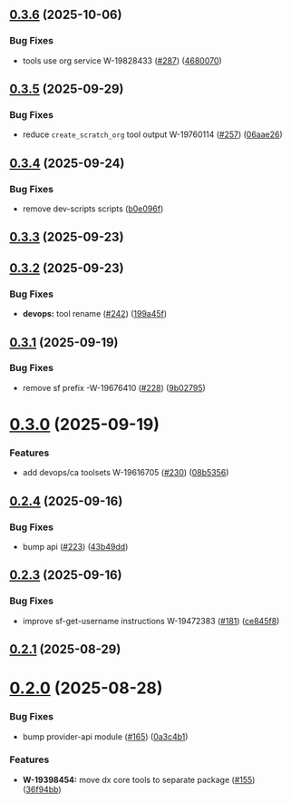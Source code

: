 ## [0.3.6](https://github.com/salesforcecli/mcp/compare/mcp-provider-dx-core@0.3.5...mcp-provider-dx-core@0.3.6) (2025-10-06)


### Bug Fixes

* tools use org service W-19828433 ([#287](https://github.com/salesforcecli/mcp/issues/287)) ([4680070](https://github.com/salesforcecli/mcp/commit/468007011780ced31d851fcdbba4c142bf67d3fa))



## [0.3.5](https://github.com/salesforcecli/mcp/compare/mcp-provider-dx-core@0.3.4...mcp-provider-dx-core@0.3.5) (2025-09-29)


### Bug Fixes

* reduce `create_scratch_org` tool output W-19760114 ([#257](https://github.com/salesforcecli/mcp/issues/257)) ([06aae26](https://github.com/salesforcecli/mcp/commit/06aae26260e661f4dd55e8f01f13ed67f5238736))



## [0.3.4](https://github.com/salesforcecli/mcp/compare/mcp-provider-dx-core@0.3.3...mcp-provider-dx-core@0.3.4) (2025-09-24)


### Bug Fixes

* remove dev-scripts scripts ([b0e096f](https://github.com/salesforcecli/mcp/commit/b0e096ffc70572a777243d2bdd2dd3eec0e1d978))



## [0.3.3](https://github.com/salesforcecli/mcp/compare/mcp-provider-dx-core@0.3.2...mcp-provider-dx-core@0.3.3) (2025-09-23)



## [0.3.2](https://github.com/salesforcecli/mcp/compare/mcp-provider-dx-core@0.3.1...mcp-provider-dx-core@0.3.2) (2025-09-23)


### Bug Fixes

* **devops:** tool rename ([#242](https://github.com/salesforcecli/mcp/issues/242)) ([199a45f](https://github.com/salesforcecli/mcp/commit/199a45fe3bf96931299a75ae8c434651383b1b58))



## [0.3.1](https://github.com/salesforcecli/mcp/compare/mcp-provider-dx-core@0.3.0...mcp-provider-dx-core@0.3.1) (2025-09-19)


### Bug Fixes

* remove sf prefix -W-19676410 ([#228](https://github.com/salesforcecli/mcp/issues/228)) ([9b02795](https://github.com/salesforcecli/mcp/commit/9b02795e72ee8fc716dcca643ede1ca8e1c3e378))



# [0.3.0](https://github.com/salesforcecli/mcp/compare/mcp-provider-dx-core@0.2.4...mcp-provider-dx-core@0.3.0) (2025-09-19)


### Features

* add devops/ca toolsets W-19616705 ([#230](https://github.com/salesforcecli/mcp/issues/230)) ([08b5356](https://github.com/salesforcecli/mcp/commit/08b5356f8a53ffeaf3462736169e95ba2729c39c))



## [0.2.4](https://github.com/salesforcecli/mcp/compare/mcp-provider-dx-core@0.2.3...mcp-provider-dx-core@0.2.4) (2025-09-16)


### Bug Fixes

* bump api ([#223](https://github.com/salesforcecli/mcp/issues/223)) ([43b49dd](https://github.com/salesforcecli/mcp/commit/43b49dd158960e37682db931b49d5aaa3d32c2f1))



## [0.2.3](https://github.com/salesforcecli/mcp/compare/mcp-provider-dx-core@0.2.1...mcp-provider-dx-core@0.2.3) (2025-09-16)


### Bug Fixes

* improve sf-get-username instructions W-19472383 ([#181](https://github.com/salesforcecli/mcp/issues/181)) ([ce845f8](https://github.com/salesforcecli/mcp/commit/ce845f8a956dece92cf2d67e29cc868c8ac69b92))



## [0.2.1](https://github.com/salesforcecli/mcp/compare/mcp-provider-dx-core@0.2.0...mcp-provider-dx-core@0.2.1) (2025-08-29)



# [0.2.0](https://github.com/salesforcecli/mcp/compare/36f94bb97e0ba4de8aeba700ff947d03eb865bc0...mcp-provider-dx-core@0.2.0) (2025-08-28)


### Bug Fixes

* bump provider-api module ([#165](https://github.com/salesforcecli/mcp/issues/165)) ([0a3c4b1](https://github.com/salesforcecli/mcp/commit/0a3c4b1fbba1a9956846572b5ecabb8ebdd3abd6))


### Features

* **W-19398454:** move dx core tools to separate package ([#155](https://github.com/salesforcecli/mcp/issues/155)) ([36f94bb](https://github.com/salesforcecli/mcp/commit/36f94bb97e0ba4de8aeba700ff947d03eb865bc0))



